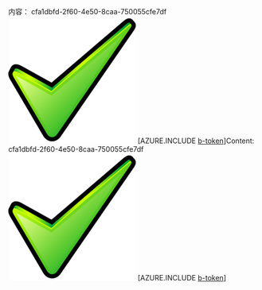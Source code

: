 <span data-ttu-id="08eba-101">内容： cfa1dbfd-2f60-4e50-8caa-750055cfe7df![图像](60ff1a32-18f2-4195-9f77-7b1484d84915.png)
[AZURE.INCLUDE [b-token](1a8d92fb-b7d9-4a00-90f5-111de7b04d67.md)]</span><span class="sxs-lookup"><span data-stu-id="08eba-101">Content: cfa1dbfd-2f60-4e50-8caa-750055cfe7df![image](60ff1a32-18f2-4195-9f77-7b1484d84915.png)
[AZURE.INCLUDE [b-token](1a8d92fb-b7d9-4a00-90f5-111de7b04d67.md)]</span></span>
